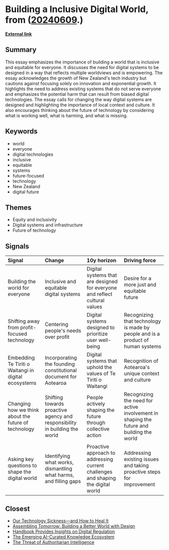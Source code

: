 # __Building a Inclusive Digital World__, from ([20240609](https://kghosh.substack.com/p/20240609).)

__[External link](https://www.antistaticpartners.com/blog/building-the-world-for-everyone)__



## Summary

This essay emphasizes the importance of building a world that is inclusive and equitable for everyone. It discusses the need for digital systems to be designed in a way that reflects multiple worldviews and is empowering. The essay acknowledges the growth of New Zealand's tech industry but cautions against focusing solely on innovation and exponential growth. It highlights the need to address existing systems that do not serve everyone and emphasizes the potential harm that can result from biased digital technologies. The essay calls for changing the way digital systems are designed and highlighting the importance of local context and culture. It also encourages thinking about the future of technology by considering what is working well, what is harming, and what is missing.

## Keywords

* world
* everyone
* digital technologies
* inclusive
* equitable
* systems
* future-focused
* technology
* New Zealand
* digital future

## Themes

* Equity and inclusivity
* Digital systems and infrastructure
* Future of technology

## Signals

| Signal                                               | Change                                                                     | 10y horizon                                                                       | Driving force                                                                            |
|:-----------------------------------------------------|:---------------------------------------------------------------------------|:----------------------------------------------------------------------------------|:-----------------------------------------------------------------------------------------|
| Building the world for everyone                      | Inclusive and equitable digital systems                                    | Digital systems that are designed for everyone and reflect cultural values        | Desire for a more just and equitable future                                              |
| Shifting away from profit-focused technology         | Centering people's needs over profit                                       | Digital systems designed to prioritize user well-being                            | Recognizing that technology is made by people and is a product of human systems          |
| Embedding Te Tiriti o Waitangi in digital ecosystems | Incorporating the founding constitutional document for Aotearoa            | Digital systems that uphold the values of Te Tiriti o Waitangi                    | Recognition of Aotearoa's unique context and culture                                     |
| Changing how we think about the future of technology | Shifting towards proactive agency and responsibility in building the world | People actively shaping the future through collective action                      | Recognizing the need for active involvement in shaping the future and building the world |
| Asking key questions to shape the digital world      | Identifying what works, dismantling what harms, and filling gaps           | Proactive approach to addressing current challenges and shaping the digital world | Addressing existing issues and taking proactive steps for improvement                    |

## Closest

* [Our Technology Sickness—and How to Heal It](c1bb890337ef382bfaa5720c9fd05134)
* [Assembling Tomorrow: Building a Better World with Design](6ce4d4d1c40fef14044ea70a600c66d4)
* [Handbook Provides Insights on Digital Regulation](a38960ed1dcfd200d74ebd16e92e4151)
* [The Emerging AI-Curated Knowledge Ecosystem](a9266018b458295480a07167310458a9)
* [The Threat of Authoritarian Intelligence](0ba4fa557cd2aae4760bd7a2abca844e)
